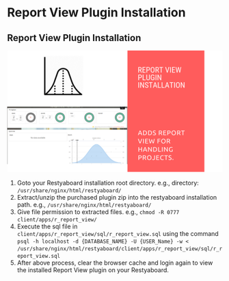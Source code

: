 # Report View Plugin Installation

## Report View Plugin Installation

[![How to configure Report View plugin](report_view.png)](https://www.youtube.com/watch?v=anvfjJYM0yw)

1.  Goto your Restyaboard installation root directory. e.g., directory: `/usr/share/nginx/html/restyaboard/`
2.  Extract/unzip the purchased plugin zip into the restyaboard installation path. e.g., `/usr/share/nginx/html/restyaboard/`
3.  Give file permission to extracted files. e.g., `chmod -R 0777 client/apps/r_report_view/`
4.  Execute the sql file in `client/apps/r_report_view/sql/r_report_view.sql` using the command `psql -h localhost -d {DATABASE_NAME} -U {USER_Name} -w < /usr/share/nginx/html/restyaboard/client/apps/r_report_view/sql/r_report_view.sql`
6.  After above process, clear the browser cache and login again to view the installed Report View plugin on your Restyaboard.